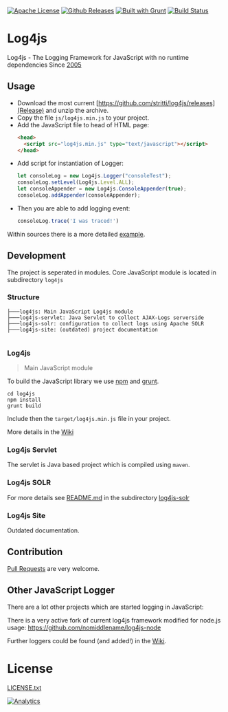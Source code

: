 [![Apache License](http://img.shields.io/badge/license-Apache%202.0-blue.svg?style=flat)](LICENSE.txt)
[![Github Releases](https://img.shields.io/github/downloads/atom/atom/latest/total.svg)](https://github.com/stritti/log4js/releases)
[![Built with Grunt](https://cdn.gruntjs.com/builtwith.png)](http://gruntjs.com/)
[![Build Status](https://secure.travis-ci.org/stritti/log4js.png?branch=master)](http://travis-ci.org/stritti/log4js)

Log4js
======

Log4js - The Logging Framework for JavaScript with no runtime dependencies 
Since [2005](https://github.com/stritti/log4js/commit/0b17184d2a998f6ff884261ba433c3e4f01cc95e)

## Usage

* Download the most current [https://github.com/stritti/log4js/releases](Release) and unzip the archive.
* Copy the file `js/log4js.min.js` to your project.
* Add the JavaScript file to head of HTML page:
  ````html
  <head>
    <script src="log4js.min.js" type="text/javascript"></script>
  </head>

  ````
* Add script for instantiation of Logger:
  ````javascript
  let consoleLog = new Log4js.Logger("consoleTest");
  consoleLog.setLevel(Log4js.Level.ALL);
  let consoleAppender = new Log4js.ConsoleAppender(true);
  consoleLog.addAppender(consoleAppender);
  
  ````
* Then you are able to add logging event:
  ````javascript
  consoleLog.trace('I was traced!')
  ````

Within sources there is a more detailed [example](log4js/src/main/example/index.html).

## Development

The project is seperated in modules. Core JavaScript module is located in subdirectory `log4js` 

### Structure
````
├───log4js: Main JavaScript Log4js module 
├───log4js-servlet: Java Servlet to collect AJAX-Logs serverside
├───log4js-solr: configuration to collect logs using Apache SOLR
├───log4js-site: (outdated) project documentation
 
````

### Log4js
> Main JavaScript module

To build the JavaScript library we use [npm](https://www.npmjs.com/) and [grunt](https://gruntjs.com/). 

````
cd log4js
npm install
grunt build
````

Include then the `target/log4js.min.js` file in your project.

More details in the [Wiki](https://github.com/stritti/log4js/wiki/Development)

### Log4js Servlet

The servlet is Java based project which is compiled using `maven`.

### Log4js SOLR

For more details see [README.md](log4js-solr/README.md) in the subdirectory [log4js-solr](log4js-solr)

### Log4js Site

Outdated documentation.

## Contribution

[Pull Requests](https://github.com/stritti/log4js/pulls) are very welcome.

## Other JavaScript Logger
There are a lot other projects which are started logging in JavaScript:

There is a very active fork of current log4js framework modified for node.js usage: https://github.com/nomiddlename/log4js-node

Further loggers could be found (and added!) in the [Wiki](https://github.com/stritti/log4js/wiki/Other-JavaScript-Logger).

# License
[LICENSE.txt](LICENSE.txt)

[![Analytics](https://ga-beacon.appspot.com/UA-327996-12/stritti/log4js)](https://github.com/igrigorik/ga-beacon) 
